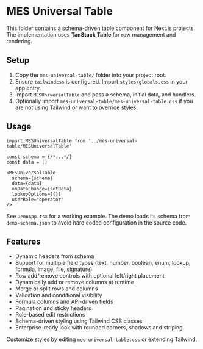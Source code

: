 # MES Universal Table

This folder contains a schema-driven table component for Next.js projects.
The implementation uses **TanStack Table** for row management and rendering.

## Setup

1. Copy the `mes-universal-table/` folder into your project root.
2. Ensure `tailwindcss` is configured. Import `styles/globals.css` in your app entry.
3. Import `MESUniversalTable` and pass a schema, initial data, and handlers.
4. Optionally import `mes-universal-table/mes-universal-table.css` if you are not using Tailwind or want to override styles.

## Usage

```tsx
import MESUniversalTable from '../mes-universal-table/MESUniversalTable'

const schema = {/*...*/}
const data = []

<MESUniversalTable
  schema={schema}
  data={data}
  onDataChange={setData}
  lookupOptions={{}}
  userRole="operator"
/>
```

See `DemoApp.tsx` for a working example. The demo loads its schema from
`demo-schema.json` to avoid hard coded configuration in the source code.

## Features

* Dynamic headers from schema
* Support for multiple field types (text, number, boolean, enum, lookup, formula, image, file, signature)
* Row add/remove controls with optional left/right placement
* Dynamically add or remove columns at runtime
* Merge or split rows and columns
* Validation and conditional visibility
* Formula columns and API-driven fields
* Pagination and sticky headers
* Role-based edit restrictions
* Schema-driven styling using Tailwind CSS classes
* Enterprise-ready look with rounded corners, shadows and striping

Customize styles by editing `mes-universal-table.css` or extending Tailwind.

